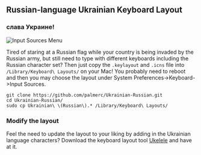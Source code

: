 ## Russian-language Ukrainian Keyboard Layout ##

### слава Украине! ###

![Input Sources Menu](http://i.stack.imgur.com/0SLce.png)

Tired of staring at a Russian flag while your country is being invaded by the Russian army, but still need to type with different keyboards including the Russian character set? Then just copy the `.keylayout` and `.icns` file into `/Library/Keyboard\ Layouts/` on your Mac! You probably need to reboot and then you may choose the layout under System Preferences->Keyboard->Input Sources.

    git clone https://github.com/palmerc/Ukrainian-Russian.git
    cd Ukrainian-Russian/
    sudo cp Ukrainian\ \(Russian\).* /Library/Keyboard\ Layouts/

### Modify the layout ###

Feel the need to update the layout to your liking by adding in the Ukrainian language characters? Download the keyboard layout tool [Ukelele][0] and have at it.

[0]: http://scripts.sil.org/ukelele
